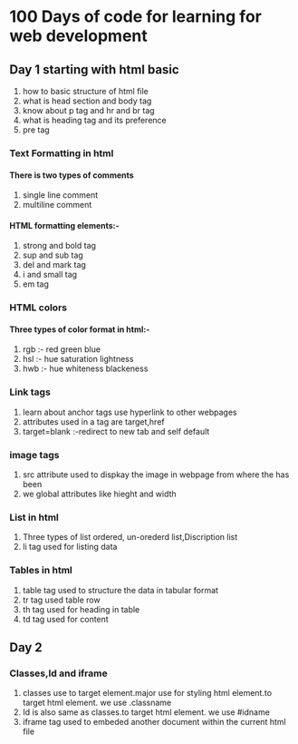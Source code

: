# 100 Days of code for learning for web development

## Day 1 starting with html basic

1. how to basic structure of html file
2. what is head section and body tag
3. know about p tag and hr and br tag
4. what is heading tag and its preference
5. pre tag

### Text Formatting in html

#### There is two types of comments

1. single line comment
2. multiline comment

#### HTML formatting elements:-

1. strong and bold tag
2. sup and sub tag
3. del and mark tag
4. i and small tag
5. em tag

### HTML colors

#### Three types of color format in html:-

1. rgb :- red green blue
2. hsl :- hue saturation lightness
3. hwb :- hue whiteness blackeness

### Link tags

1. learn about anchor tags use hyperlink to other webpages
2. attributes used in a tag are target,href
3. target=blank :-redirect to new tab and self default

### image tags

1. src attribute used to dispkay the image in webpage from where the has been
2. we global attributes like hieght and width

### List in html

1. Three types of list ordered, un-orederd list,Discription list
2. li tag used for listing data

### Tables in html

1. table tag used to structure the data in tabular format
2. tr tag used table row
3. th tag used for heading in table
4. td tag used for content

## Day 2

### Classes,Id and iframe

1. classes use to target element.major use for styling html element.to target html element. we use .classname
2. Id is also same as classes.to target html element. we use #idname
3. iframe tag used to embeded another document within the current html file
